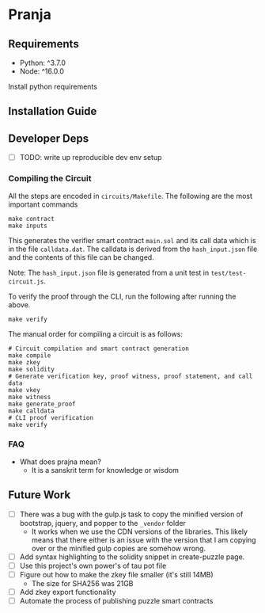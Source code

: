 # Pranja

## Requirements

* Python: ^3.7.0
* Node: ^16.0.0

Install python requirements

## Installation Guide

## Developer Deps

- [ ] TODO: write up reproducible dev env setup

### Compiling the Circuit

All the steps are encoded in `circuits/Makefile`. The following are the most
important commands

```shell
make contract
make inputs
```

This generates the verifier smart contract `main.sol` and its call data which is
in the file `calldata.dat`. The calldata is derived from the `hash_input.json`
file and the contents of this file can be changed.

Note: The `hash_input.json` file is generated from a unit test in
`test/test-circuit.js`.

To verify the proof through the CLI, run the following after running the above.

```shell
make verify
```

The manual order for compiling a circuit is as follows:
```shell
# Circuit compilation and smart contract generation
make compile
make zkey
make solidity
# Generate verification key, proof witness, proof statement, and call data
make vkey
make witness
make generate_proof
make calldata
# CLI proof verification
make verify
```

### FAQ

- What does prajna mean?
  - It is a sanskrit term for knowledge or wisdom

## Future Work

- [ ] There was a bug with the gulp.js task to copy the minified version of
bootstrap, jquery, and popper to the `_vendor` folder
  - It works when we use the CDN versions of the libraries. This likely means
  that there either is an issue with the version that I am copying over or the
  minified gulp copies are somehow wrong.
- [ ] Add syntax highlighting to the solidity snippet in create-puzzle page.
- [ ] Use this project's own power's of tau pot file
- [ ] Figure out how to make the zkey file smaller (it's still 14MB)
  * The size for SHA256 was 21GB
- [ ] Add zkey export functionality
- [ ] Automate the process of publishing puzzle smart contracts
